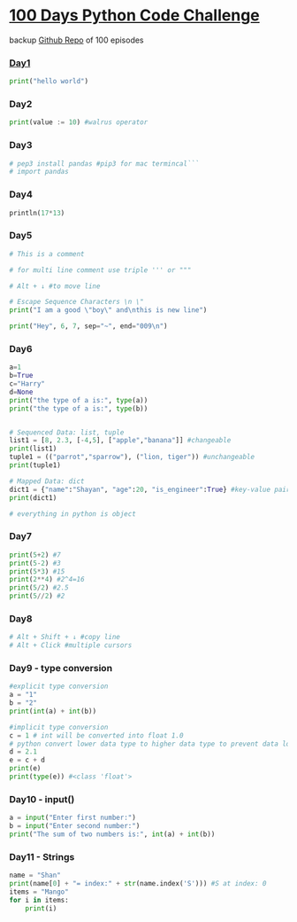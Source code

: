 # [100 Days Python Code Challenge](https://www.youtube.com/playlist?list=PLu0W_9lII9agwh1XjRt242xIpHhPT2llg)
backup [Github Repo](https://github.com/CodeWithHarry/100-days-of-code-youtube/tree/main) of 100 episodes

### [Day1](https://replit.com/@shanraisshan/Day1Python#main.py)

```python
print("hello world")
```

### Day2

```python
print(value := 10) #walrus operator
```

### Day3

```python
# pep3 install pandas #pip3 for mac termincal```
# import pandas
```

### Day4

```python
println(17*13)
```

### Day5

```python
# This is a comment

# for multi line comment use triple ''' or """

# Alt + ↓ #to move line

# Escape Sequence Characters \n \"
print("I am a good \"boy\" and\nthis is new line")

print("Hey", 6, 7, sep="~", end="009\n")
```

### Day6

```python
a=1
b=True
c="Harry"
d=None
print("the type of a is:", type(a))
print("the type of a is:", type(b))


# Sequenced Data: list, tuple
list1 = [8, 2.3, [-4,5], ["apple","banana"]] #changeable
print(list1)
tuple1 = (("parrot","sparrow"), ("lion, tiger")) #unchangeable
print(tuple1)

# Mapped Data: dict
dict1 = {"name":"Shayan", "age":20, "is_engineer":True} #key-value pairs
print(dict1) 

# everything in python is object
```

### Day7

```python
print(5+2) #7
print(5-2) #3
print(5*3) #15
print(2**4) #2^4=16
print(5/2) #2.5
print(5//2) #2
```

### Day8

```python
# Alt + Shift + ↓ #copy line
# Alt + Click #multiple cursors
```

### Day9 - type conversion

```python
#explicit type conversion
a = "1"
b = "2"
print(int(a) + int(b)) 

#implicit type conversion
c = 1 # int will be converted into float 1.0
# python convert lower data type to higher data type to prevent data loss
d = 2.1
e = c + d
print(e) 
print(type(e)) #<class 'float'>
```

### Day10 - input()

```python
a = input("Enter first number:")
b = input("Enter second number:")
print("The sum of two numbers is:", int(a) + int(b))
```


### Day11 - Strings

```python
name = "Shan"
print(name[0] + "= index:" + str(name.index('S'))) #S at index: 0
items = "Mango"
for i in items:
    print(i)
```






